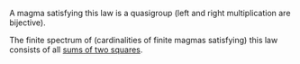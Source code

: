 A magma satisfying this law is a quasigroup (left and right multiplication are bijective).

The finite spectrum of (cardinalities of finite magmas satisfying) this law consists of all [sums of two squares](https://leanprover.zulipchat.com/#narrow/channel/458659-Equational/topic/Order.203.20Spectra/with/526300502).
